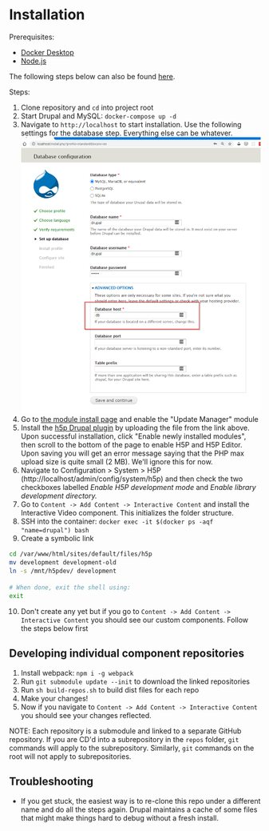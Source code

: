 # Installation

Prerequisites:
* [Docker Desktop](https://www.docker.com/get-started)
* [Node.js](https://nodejs.org/en)

The following steps below can also be found [here](https://h5p.org/development-environment-docker).

Steps:
1. Clone repository and `cd` into project root
2. Start Drupal and MySQL: `docker-compose up -d`
3. Navigate to `http://localhost` to start installation. Use the following settings for the database step. Everything else can be whatever.
![](https://github.com/Languafe/h5p-docker-devenv-tut/raw/master/images/drupal-installation-db-config.png)
4. Go to [the module install page](http://localhost/admin/modules/install) and enable the "Update Manager" module
5. Install the [h5p Drupal plugin](https://ftp.drupal.org/files/projects/h5p-7.x-1.46.tar.gz) by uploading the file from the link above. Upon successful installation, click "Enable newly installed modules", then scroll to the bottom of the page to enable H5P and H5P Editor. Upon saving you will get an error message saying that the PHP max upload size is quite small (2 MB). We'll ignore this for now.
6. Navigate to Configuration > System > H5P (http://localhost/admin/config/system/h5p) and then check the two checkboxes labelled _Enable H5P development mode_ and _Enable library development directory._
7. Go to `Content -> Add Content -> Interactive Content` and install the Interactive Video component. This initializes the folder structure. 
8. SSH into the container: `docker exec -it $(docker ps -aqf "name=drupal") bash`
9. Create a symbolic link
```bash
cd /var/www/html/sites/default/files/h5p
mv development development-old
ln -s /mnt/h5pdev/ development

# When done, exit the shell using:
exit
```
10. Don't create any yet but if you go to `Content -> Add Content -> Interactive Content` you should see our custom components. Follow the steps below first

## Developing individual component repositories
1. Install webpack: `npm i -g webpack`
2. Run `git submodule update --init` to download the linked repositories
3. Run `sh build-repos.sh` to build dist files for each repo
4. Make your changes!
5. Now if you navigate to `Content -> Add Content -> Interactive Content` you should see your changes reflected.

NOTE: Each repository is a submodule and linked to a separate GitHub repository. If you are CD'd into a subrepository in the `repos` folder, `git` commands will apply to the subrepository. Similarly, `git` commands on the root will not apply to subrepositories.

## Troubleshooting
- If you get stuck, the easiest way is to re-clone this repo under a different name and do all the steps again. Drupal maintains a cache of some files that might make things hard to debug without a fresh install.